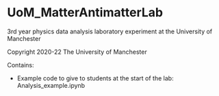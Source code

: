 # UoM_MatterAntimatterLab

3rd year physics data analysis laboratory experiment at the University of Manchester

Copyright 2020-22 The University of Manchester


Contains:
- Example code to give to students at the start of the lab: Analysis_example.ipynb
